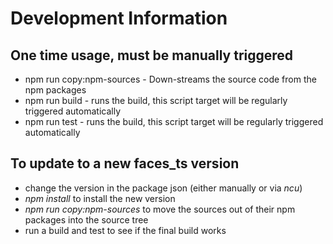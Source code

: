 # Development Information


## One time usage, must be manually triggered
* npm run copy:npm-sources - Down-streams the source code from the npm packages
* npm run build - runs the build, this script target will be regularly triggered automatically
* npm run test - runs the build, this script target will be regularly triggered automatically

## To update to a new faces_ts version
* change the version in the package json (either manually or via *ncu*)
* *npm install* to install the new version
* *npm run copy:npm-sources* to move the sources out of their npm packages into the source tree
* run a build and test to see if the final build works
